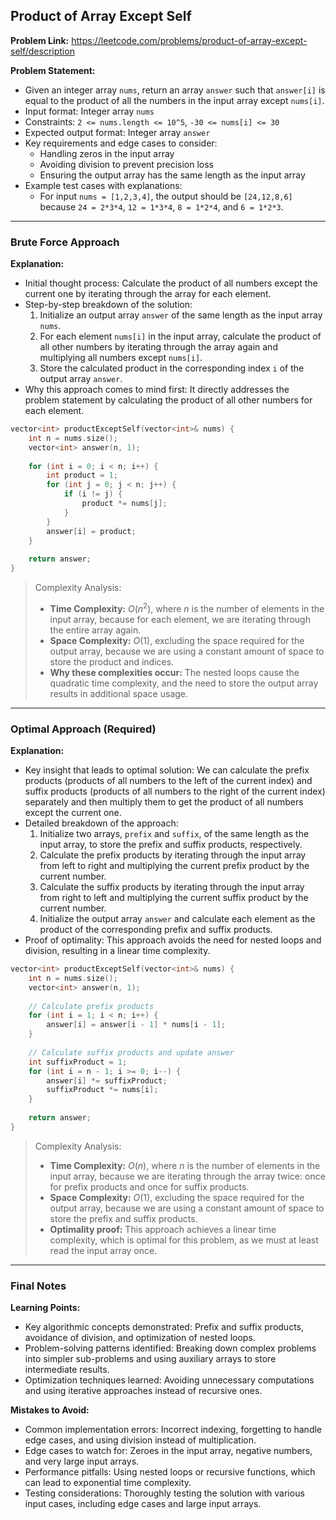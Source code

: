 ## Product of Array Except Self

**Problem Link:** https://leetcode.com/problems/product-of-array-except-self/description

**Problem Statement:**
- Given an integer array `nums`, return an array `answer` such that `answer[i]` is equal to the product of all the numbers in the input array except `nums[i]`.
- Input format: Integer array `nums`
- Constraints: `2 <= nums.length <= 10^5`, `-30 <= nums[i] <= 30`
- Expected output format: Integer array `answer`
- Key requirements and edge cases to consider:
  - Handling zeros in the input array
  - Avoiding division to prevent precision loss
  - Ensuring the output array has the same length as the input array
- Example test cases with explanations:
  - For input `nums = [1,2,3,4]`, the output should be `[24,12,8,6]` because `24 = 2*3*4`, `12 = 1*3*4`, `8 = 1*2*4`, and `6 = 1*2*3`.

---

### Brute Force Approach

**Explanation:**
- Initial thought process: Calculate the product of all numbers except the current one by iterating through the array for each element.
- Step-by-step breakdown of the solution:
  1. Initialize an output array `answer` of the same length as the input array `nums`.
  2. For each element `nums[i]` in the input array, calculate the product of all other numbers by iterating through the array again and multiplying all numbers except `nums[i]`.
  3. Store the calculated product in the corresponding index `i` of the output array `answer`.
- Why this approach comes to mind first: It directly addresses the problem statement by calculating the product of all other numbers for each element.

```cpp
vector<int> productExceptSelf(vector<int>& nums) {
    int n = nums.size();
    vector<int> answer(n, 1);
    
    for (int i = 0; i < n; i++) {
        int product = 1;
        for (int j = 0; j < n; j++) {
            if (i != j) {
                product *= nums[j];
            }
        }
        answer[i] = product;
    }
    
    return answer;
}
```

> Complexity Analysis:
> - **Time Complexity:** $O(n^2)$, where $n$ is the number of elements in the input array, because for each element, we are iterating through the entire array again.
> - **Space Complexity:** $O(1)$, excluding the space required for the output array, because we are using a constant amount of space to store the product and indices.
> - **Why these complexities occur:** The nested loops cause the quadratic time complexity, and the need to store the output array results in additional space usage.

---

### Optimal Approach (Required)

**Explanation:**
- Key insight that leads to optimal solution: We can calculate the prefix products (products of all numbers to the left of the current index) and suffix products (products of all numbers to the right of the current index) separately and then multiply them to get the product of all numbers except the current one.
- Detailed breakdown of the approach:
  1. Initialize two arrays, `prefix` and `suffix`, of the same length as the input array, to store the prefix and suffix products, respectively.
  2. Calculate the prefix products by iterating through the input array from left to right and multiplying the current prefix product by the current number.
  3. Calculate the suffix products by iterating through the input array from right to left and multiplying the current suffix product by the current number.
  4. Initialize the output array `answer` and calculate each element as the product of the corresponding prefix and suffix products.
- Proof of optimality: This approach avoids the need for nested loops and division, resulting in a linear time complexity.

```cpp
vector<int> productExceptSelf(vector<int>& nums) {
    int n = nums.size();
    vector<int> answer(n, 1);
    
    // Calculate prefix products
    for (int i = 1; i < n; i++) {
        answer[i] = answer[i - 1] * nums[i - 1];
    }
    
    // Calculate suffix products and update answer
    int suffixProduct = 1;
    for (int i = n - 1; i >= 0; i--) {
        answer[i] *= suffixProduct;
        suffixProduct *= nums[i];
    }
    
    return answer;
}
```

> Complexity Analysis:
> - **Time Complexity:** $O(n)$, where $n$ is the number of elements in the input array, because we are iterating through the array twice: once for prefix products and once for suffix products.
> - **Space Complexity:** $O(1)$, excluding the space required for the output array, because we are using a constant amount of space to store the prefix and suffix products.
> - **Optimality proof:** This approach achieves a linear time complexity, which is optimal for this problem, as we must at least read the input array once.

---

### Final Notes

**Learning Points:**
- Key algorithmic concepts demonstrated: Prefix and suffix products, avoidance of division, and optimization of nested loops.
- Problem-solving patterns identified: Breaking down complex problems into simpler sub-problems and using auxiliary arrays to store intermediate results.
- Optimization techniques learned: Avoiding unnecessary computations and using iterative approaches instead of recursive ones.

**Mistakes to Avoid:**
- Common implementation errors: Incorrect indexing, forgetting to handle edge cases, and using division instead of multiplication.
- Edge cases to watch for: Zeroes in the input array, negative numbers, and very large input arrays.
- Performance pitfalls: Using nested loops or recursive functions, which can lead to exponential time complexity.
- Testing considerations: Thoroughly testing the solution with various input cases, including edge cases and large input arrays.